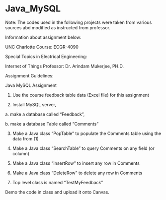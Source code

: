 # Java_MySQL

Note: The codes used in the following projects were taken from various sources abd modified as instructed from professor.

Information about assignment below:

UNC Charlotte Course: ECGR-4090

Special Topics in Electrical Engineering:

Internet of Things Professor: Dr. Arindam Mukerjee, PH.D.

Assignment Guidelines:

Java MySQL Assignment

1)	Use the course feedback table data (Excel file) for this assignment

2)	Install MySQL server,

a.	make a database called “Feedback”, 

b.	make a database Table called “Comments”

3)	Make a Java class “PopTable” to populate the Comments table using the data from (1)

4)	Make a Java class “SearchTable” to query Comments on any field (or column)

5)	Make a Java class “InsertRow” to insert any row in Comments

6)	Make a Java class “DeleteRow” to delete any row in Comments

7)	Top level class is named “TestMyFeedback”

Demo the code in class and upload it onto Canvas.
